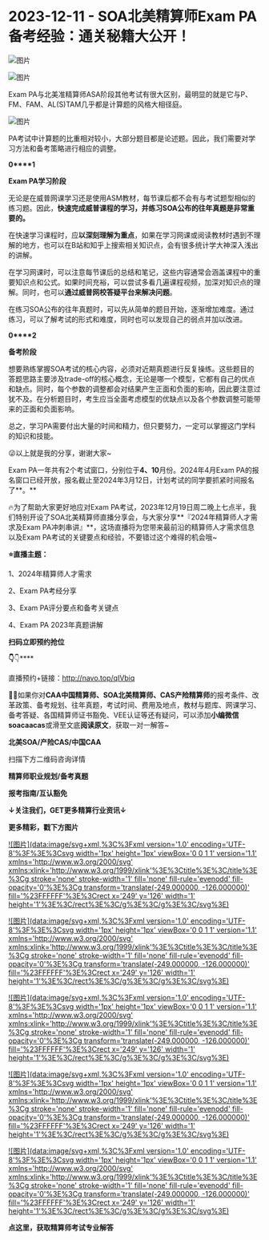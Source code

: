 # 2023-12-11 - SOA北美精算师Exam PA备考经验：通关秘籍大公开！

![图片](https://mmbiz.qpic.cn/mmbiz_jpg/mK3FpI9af4kg4PH3You8v1p2s4zAl35ZxNnxg0MdNmVTvH2IJcatox7FnBcNAnYE4JN8ZPBDeK1yLvRwqaptmA/640?wx_fmt=jpeg&wxfrom=5&wx_lazy=1&wx_co=1&tp=webp)

![图片](https://mmbiz.qpic.cn/mmbiz_gif/mK3FpI9af4kg4PH3You8v1p2s4zAl35ZQkpnCFrL4sxibTsCHduia44N0WRpw0ibe62rGfxowYB0ZzQROPDAlhh3Q/640?wx_fmt=gif&wxfrom=5&wx_lazy=1&tp=webp)

Exam PA与北美准精算师ASA阶段其他考试有很大区别，最明显的就是它与P、FM、FAM、AL(S)TAM几乎都是计算题的风格大相径庭。

![图片](https://mmbiz.qpic.cn/sz_mmbiz_jpg/mK3FpI9af4nSCo4a9VXiaZskKWYcCDeibicBP0oX8nc39CiaAYsQWGUhiafwTYrYaIic10IvgzMOWdcpjPr9YvKobN1g/640?wx_fmt=jpeg&wxfrom=5&wx_lazy=1&wx_co=1&tp=webp)

PA考试中计算题的比重相对较小，大部分题目都是论述题。因此，我们需要对学习方法和备考策略进行相应的调整。

**0****1**

**Exam PA学习阶段**

无论是在威普网课学习还是使用ASM教材，每节课后都不会有与考试题型相似的练习题。因此，**快速完成威普课程的学习，并练习SOA公布的往年真题是非常重要的。**

在快速学习课程时，应**以深刻理解为重点**，如果在学习网课或阅读教材时遇到不理解的地方，也可以在B站和知乎上搜索相关知识点，会有很多统计学大神深入浅出的讲解。 

在学习网课时，可以注意每节课后的总结和笔记，这些内容通常会涵盖课程中的重要知识点和公式。如果时间充裕，可以尝试多看几遍课程视频，加深对知识点的理解。同时，也可以**通过威普网校答疑平台来解决问题**。

在练习SOA公布的往年真题时，可以先从简单的题目开始，逐渐增加难度。通过练习，可以了解考试的形式和难度，同时也可以发现自己的弱点并加以改进。

**0****2**

**备考阶段**

想要熟练掌握SOA考试的核心内容，必须对近期真题进行反复操练。这些题目的答题思路主要涉及trade-off的核心概念，无论是哪一个模型，它都有自己的优点和缺点。同时，每个参数的调整都会对结果产生正面和负面的影响，因此要注意过犹不及。在分析题目时，考生应当全面考虑模型的优缺点以及各个参数调整可能带来的正面和负面影响。

总之，学习PA需要付出大量的时间和精力，但只要努力，一定可以掌握这门学科的知识和技能。

😜以上就是我的分享，谢谢大家~

Exam PA一年共有2个考试窗口，分别位于**4、10**月份。2024年4月Exam PA的报名窗口已经开放，报名截止至2024年3月12日，计划考试的同学要抓紧时间报名了**。**

🔥为了帮助大家更好地应对Exam PA考试，2023年12月19日周二晚上七点半，我们特别开设了SOA北美精算师直播分享会，与大家分享**『2024年精算师人才需求及Exam PA冲刺串讲』**，这场直播将为您带来最前沿的精算师人才需求信息以及Exam PA考试的关键要点和经验，不要错过这个难得的机会哦~

**⭐直播主题：**

1、2024年精算师人才需求

2、Exam PA考经分享

3、Exam PA评分要点和备考关键点

4、Exam PA 2023年真题讲解

**扫码立即预约抢位**

**👇**👇****


直播预约+链接：http://navo.top/qIVbiq

**💁‍♀️**如果你对**CAA中国精算师、SOA北美精算师、CAS产险精算师**的报考条件、改革政策、备考规划、往年真题，考试时间、费用及地点，教材与题库、网课学习、备考答疑、各国精算师证书豁免、VEE认证等还有疑问，可以添加**小编微信soacaacas**或滑至文底**阅读原文**，获取一对一解答~

**北美SOA/产险CAS/中国CAA**

扫描下方二维码咨询详情


**精算师职业规划/备考真题**

**报考指南/互认豁免**

**↓关注我们，GET更多精算行业资讯↓**



**更多精彩，戳下方图片**


[![图片](data:image/svg+xml,%3C%3Fxml version='1.0' encoding='UTF-8'%3F%3E%3Csvg width='1px' height='1px' viewBox='0 0 1 1' version='1.1' xmlns='http://www.w3.org/2000/svg' xmlns:xlink='http://www.w3.org/1999/xlink'%3E%3Ctitle%3E%3C/title%3E%3Cg stroke='none' stroke-width='1' fill='none' fill-rule='evenodd' fill-opacity='0'%3E%3Cg transform='translate(-249.000000, -126.000000)' fill='%23FFFFFF'%3E%3Crect x='249' y='126' width='1' height='1'%3E%3C/rect%3E%3C/g%3E%3C/g%3E%3C/svg%3E)](http://mp.weixin.qq.com/s?__biz=Mzg5ODgxNDE0NQ==&mid=2247496095&idx=1&sn=1652ad043d7583602c430bfc3007aac3&chksm=c05e6831f729e127b771f250531ddbc5e5fa382e199b4a6f49c73a6c8a3b21102ab8fe3e879f&scene=21#wechat_redirect)

[![图片](data:image/svg+xml,%3C%3Fxml version='1.0' encoding='UTF-8'%3F%3E%3Csvg width='1px' height='1px' viewBox='0 0 1 1' version='1.1' xmlns='http://www.w3.org/2000/svg' xmlns:xlink='http://www.w3.org/1999/xlink'%3E%3Ctitle%3E%3C/title%3E%3Cg stroke='none' stroke-width='1' fill='none' fill-rule='evenodd' fill-opacity='0'%3E%3Cg transform='translate(-249.000000, -126.000000)' fill='%23FFFFFF'%3E%3Crect x='249' y='126' width='1' height='1'%3E%3C/rect%3E%3C/g%3E%3C/g%3E%3C/svg%3E)](http://mp.weixin.qq.com/s?__biz=Mzg5ODgxNDE0NQ==&mid=2247493501&idx=1&sn=7620e474746373a659fe5ef89fbb7cd2&chksm=c05e7ed3f729f7c511ae682b3857e983df48e50f8605ed66cb2ef2297a4871ede24978a97033&scene=21#wechat_redirect)

[![图片](data:image/svg+xml,%3C%3Fxml version='1.0' encoding='UTF-8'%3F%3E%3Csvg width='1px' height='1px' viewBox='0 0 1 1' version='1.1' xmlns='http://www.w3.org/2000/svg' xmlns:xlink='http://www.w3.org/1999/xlink'%3E%3Ctitle%3E%3C/title%3E%3Cg stroke='none' stroke-width='1' fill='none' fill-rule='evenodd' fill-opacity='0'%3E%3Cg transform='translate(-249.000000, -126.000000)' fill='%23FFFFFF'%3E%3Crect x='249' y='126' width='1' height='1'%3E%3C/rect%3E%3C/g%3E%3C/g%3E%3C/svg%3E)](http://mp.weixin.qq.com/s?__biz=Mzg5ODgxNDE0NQ==&mid=2247485880&idx=1&sn=0ba2bf0e4451dec32a929e06b118121c&chksm=c05d9016f72a1900fe9894195b322250dec7c7456ca30c5cce94ae6819d30bc65094e2e2719d&scene=21#wechat_redirect)

[![图片](data:image/svg+xml,%3C%3Fxml version='1.0' encoding='UTF-8'%3F%3E%3Csvg width='1px' height='1px' viewBox='0 0 1 1' version='1.1' xmlns='http://www.w3.org/2000/svg' xmlns:xlink='http://www.w3.org/1999/xlink'%3E%3Ctitle%3E%3C/title%3E%3Cg stroke='none' stroke-width='1' fill='none' fill-rule='evenodd' fill-opacity='0'%3E%3Cg transform='translate(-249.000000, -126.000000)' fill='%23FFFFFF'%3E%3Crect x='249' y='126' width='1' height='1'%3E%3C/rect%3E%3C/g%3E%3C/g%3E%3C/svg%3E)](http://mp.weixin.qq.com/s?__biz=Mzg5ODgxNDE0NQ==&mid=2247483716&idx=1&sn=e1df2885756e4f4a72d0567ffa4690bb&chksm=c05d98eaf72a11fca6a29c8eb62754a0b92898373d1de868332308fafe026d4c456fc0f4653f&scene=21#wechat_redirect)

[![图片](data:image/svg+xml,%3C%3Fxml version='1.0' encoding='UTF-8'%3F%3E%3Csvg width='1px' height='1px' viewBox='0 0 1 1' version='1.1' xmlns='http://www.w3.org/2000/svg' xmlns:xlink='http://www.w3.org/1999/xlink'%3E%3Ctitle%3E%3C/title%3E%3Cg stroke='none' stroke-width='1' fill='none' fill-rule='evenodd' fill-opacity='0'%3E%3Cg transform='translate(-249.000000, -126.000000)' fill='%23FFFFFF'%3E%3Crect x='249' y='126' width='1' height='1'%3E%3C/rect%3E%3C/g%3E%3C/g%3E%3C/svg%3E)](http://mp.weixin.qq.com/s?__biz=Mzg5ODgxNDE0NQ==&mid=2247484305&idx=1&sn=faae400b6a109a99b390d9cf3b2e4c29&chksm=c05d9a3ff72a1329c36d211fdd502501b728c1692d079cf95ee41fd0269002f7c72cffff1ad0&scene=21#wechat_redirect)




**点这里，获取精算师考试专业解答**